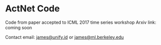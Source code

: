 # ActNet Code

Code from paper accepted to ICML 2017 time series workshop
Arxiv link: coming soon

Contact email: james@unify.id or james@ml.berkeley.edu

